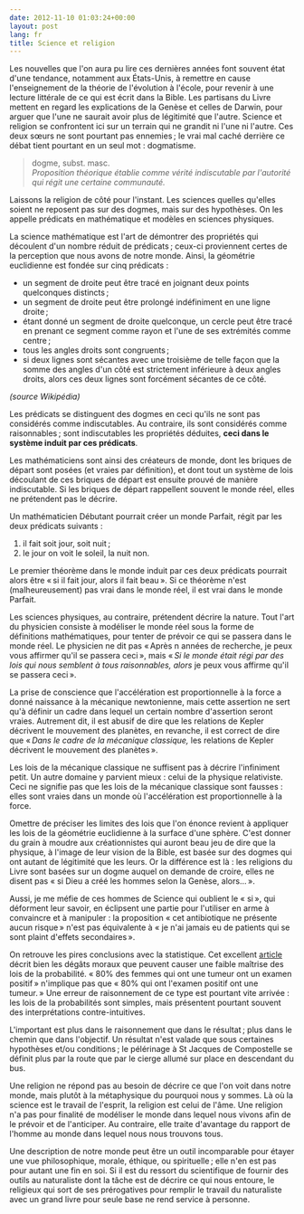 ```yaml
---
date: 2012-11-10 01:03:24+00:00
layout: post
lang: fr
title: Science et religion
---
```


Les nouvelles que l'on aura pu lire ces dernières années font souvent état d'une tendance, notamment aux États-Unis, à remettre en cause l'enseignement de la théorie de l'évolution à l'école, pour revenir à une lecture littérale de ce qui est écrit dans la Bible. Les partisans du Livre mettent en regard les explications de la Genèse et celles de Darwin, pour arguer que l'une ne saurait avoir plus de légitimité que l'autre. Science et religion se confrontent ici sur un terrain qui ne grandit ni l'une ni l'autre. Ces deux sœurs ne sont pourtant pas ennemies ; le vrai mal caché derrière ce débat tient pourtant en un seul mot : dogmatisme.


> dogme, subst. masc.  
> *Proposition théorique établie comme vérité indiscutable par l'autorité qui
régit une certaine communauté.*

Laissons la religion de côté pour l'instant. Les sciences quelles qu'elles soient ne reposent pas sur des dogmes, mais sur des hypothèses. On les appelle prédicats en mathématique et modèles en sciences physiques.

La science mathématique est l'art de démontrer des propriétés qui découlent d'un nombre réduit de prédicats ; ceux-ci proviennent certes de la perception que nous avons de notre monde. Ainsi, la géométrie euclidienne est fondée sur cinq prédicats :


- un segment de droite peut être tracé en joignant deux points quelconques distincts ;
- un segment de droite peut être prolongé indéfiniment en une ligne droite ;
- étant donné un segment de droite quelconque, un cercle peut être tracé en prenant ce segment comme rayon et l'une de ses extrémités comme centre ;
- tous les angles droits sont congruents ;
- si deux lignes sont sécantes avec une troisième de telle façon que la somme des angles d'un côté est strictement inférieure à deux angles droits, alors ces deux lignes sont forcément sécantes de ce côté.

*(source Wikipédia)*

Les prédicats se distinguent des dogmes en ceci qu'ils ne sont pas considérés comme indiscutables. Au contraire, ils sont considérés comme raisonnables ; sont indiscutables les propriétés déduites, **ceci dans le système induit par ces prédicats**.

Les mathématiciens sont ainsi des créateurs de monde, dont les briques de départ sont posées (et vraies par définition), et dont tout un système de lois découlant de ces briques de départ est ensuite prouvé de manière indiscutable. Si les briques de départ rappellent souvent le monde réel, elles ne prétendent
pas le décrire.

Un mathématicien Débutant pourrait créer un monde Parfait, régit par les deux prédicats suivants :

  1. il fait soit jour, soit nuit ;
  2. le jour on voit le soleil, la nuit non.


Le premier théorème dans le monde induit par ces deux prédicats pourrait alors être « si il fait jour, alors il fait beau ».  Si ce théorème n'est (malheureusement) pas vrai dans le monde réel, il est vrai dans le monde Parfait.

Les sciences physiques, au contraire, prétendent décrire la nature. Tout l'art du physicien consiste à modéliser le monde réel sous la forme de définitions mathématiques, pour tenter de prévoir ce qui se passera dans le monde réel. Le physicien ne dit pas « Après n années de recherche, je peux vous affirmer qu'il
se passera ceci », mais « *Si le monde était régi par des lois qui nous semblent à tous raisonnables, alors* je peux vous affirme qu'il se passera ceci ».

La prise de conscience que l'accélération est proportionnelle à la force a donné naissance à la mécanique newtonienne, mais cette assertion ne sert qu'à définir un cadre dans lequel un certain nombre d'assertion seront vraies. Autrement dit, il est abusif de dire que les relations de Kepler décrivent le mouvement des planètes, en revanche, il est correct de dire que « *Dans le cadre de la mécanique classique,* les relations de Kepler décrivent le mouvement des planètes ».

Les lois de la mécanique classique ne suffisent pas à décrire l'infiniment petit. Un autre domaine y parvient mieux : celui de la physique relativiste. Ceci ne signifie pas que les lois de la mécanique classique sont fausses : elles sont vraies dans un monde où l'accélération est proportionnelle à la force.

Omettre de préciser les limites des lois que l'on énonce revient à appliquer les lois de la géométrie euclidienne à la surface d'une sphère. C'est donner du grain à moudre aux créationnistes qui auront beau jeu de dire que la physique, à l'image de leur vision de la Bible, est basée sur des dogmes qui ont autant de légitimité que les leurs. Or la différence est là : les religions du Livre sont basées sur un dogme auquel on demande de croire, elles ne disent pas « si Dieu a créé les hommes selon la Genèse, alors... ».

Aussi, je me méfie de ces hommes de Science qui oublient le « si », qui déforment leur savoir, en éclipsent une partie pour l'utiliser en arme à convaincre et à manipuler : la proposition « cet antibiotique ne présente aucun risque » n'est pas équivalente à « je n'ai jamais eu de patients qui se sont plaint d'effets secondaires ».

On retrouve les pires conclusions avec la statistique. Cet excellent [article](http://yudkowsky.net/rational/bayes) décrit bien les dégâts moraux que peuvent causer une faible maîtrise des lois de la probabilité. « 80% des femmes qui ont une tumeur ont un examen positif » n'implique pas que « 80% qui ont l'examen positif ont une tumeur. » Une erreur de raisonnement de ce type est pourtant vite arrivée : les lois de la probabilités sont simples, mais présentent pourtant souvent des interprétations contre-intuitives.

L'important est plus dans le raisonnement que dans le résultat ; plus dans le chemin que dans l'objectif. Un résultat n'est valade que sous certaines hypothèses et/ou conditions ; le pélérinage à St Jacques de Compostelle se définit plus par la route que par le cierge allumé sur place en descendant du bus.

Une religion ne répond pas au besoin de décrire ce que l'on voit dans notre monde, mais plutôt à la métaphysique du pourquoi nous y sommes. Là où la science est le travail de l'esprit, la religion est celui de l'âme.  Une religion n'a pas pour finalité de modéliser le monde dans lequel nous vivons afin de le prévoir et de l'anticiper. Au contraire, elle traite d'avantage du rapport de l'homme au monde dans lequel nous nous trouvons tous.

Une description de notre monde peut être un outil incomparable pour étayer une vue philosophique, morale, éthique, ou spirituelle ; elle n'en est pas pour autant une fin en soi. Si il est du ressort du scientifique de fournir des outils au naturaliste dont la tâche est de décrire ce qui nous entoure, le religieux qui sort de ses prérogatives pour remplir le travail du naturaliste avec un grand livre pour seule base ne rend service à personne.
